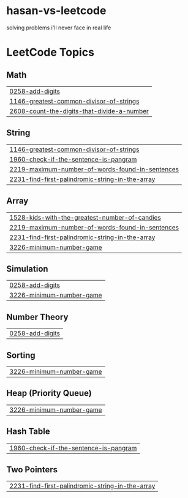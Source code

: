 # hasan-vs-leetcode
solving problems i'll never face in real life

<!---LeetCode Topics Start-->
# LeetCode Topics
## Math
|  |
| ------- |
| [0258-add-digits](https://github.com/HasanShoro/hasan-vs-leetcode/tree/master/0258-add-digits) |
| [1146-greatest-common-divisor-of-strings](https://github.com/HasanShoro/hasan-vs-leetcode/tree/master/1146-greatest-common-divisor-of-strings) |
| [2608-count-the-digits-that-divide-a-number](https://github.com/HasanShoro/hasan-vs-leetcode/tree/master/2608-count-the-digits-that-divide-a-number) |
## String
|  |
| ------- |
| [1146-greatest-common-divisor-of-strings](https://github.com/HasanShoro/hasan-vs-leetcode/tree/master/1146-greatest-common-divisor-of-strings) |
| [1960-check-if-the-sentence-is-pangram](https://github.com/HasanShoro/hasan-vs-leetcode/tree/master/1960-check-if-the-sentence-is-pangram) |
| [2219-maximum-number-of-words-found-in-sentences](https://github.com/HasanShoro/hasan-vs-leetcode/tree/master/2219-maximum-number-of-words-found-in-sentences) |
| [2231-find-first-palindromic-string-in-the-array](https://github.com/HasanShoro/hasan-vs-leetcode/tree/master/2231-find-first-palindromic-string-in-the-array) |
## Array
|  |
| ------- |
| [1528-kids-with-the-greatest-number-of-candies](https://github.com/HasanShoro/hasan-vs-leetcode/tree/master/1528-kids-with-the-greatest-number-of-candies) |
| [2219-maximum-number-of-words-found-in-sentences](https://github.com/HasanShoro/hasan-vs-leetcode/tree/master/2219-maximum-number-of-words-found-in-sentences) |
| [2231-find-first-palindromic-string-in-the-array](https://github.com/HasanShoro/hasan-vs-leetcode/tree/master/2231-find-first-palindromic-string-in-the-array) |
| [3226-minimum-number-game](https://github.com/HasanShoro/hasan-vs-leetcode/tree/master/3226-minimum-number-game) |
## Simulation
|  |
| ------- |
| [0258-add-digits](https://github.com/HasanShoro/hasan-vs-leetcode/tree/master/0258-add-digits) |
| [3226-minimum-number-game](https://github.com/HasanShoro/hasan-vs-leetcode/tree/master/3226-minimum-number-game) |
## Number Theory
|  |
| ------- |
| [0258-add-digits](https://github.com/HasanShoro/hasan-vs-leetcode/tree/master/0258-add-digits) |
## Sorting
|  |
| ------- |
| [3226-minimum-number-game](https://github.com/HasanShoro/hasan-vs-leetcode/tree/master/3226-minimum-number-game) |
## Heap (Priority Queue)
|  |
| ------- |
| [3226-minimum-number-game](https://github.com/HasanShoro/hasan-vs-leetcode/tree/master/3226-minimum-number-game) |
## Hash Table
|  |
| ------- |
| [1960-check-if-the-sentence-is-pangram](https://github.com/HasanShoro/hasan-vs-leetcode/tree/master/1960-check-if-the-sentence-is-pangram) |
## Two Pointers
|  |
| ------- |
| [2231-find-first-palindromic-string-in-the-array](https://github.com/HasanShoro/hasan-vs-leetcode/tree/master/2231-find-first-palindromic-string-in-the-array) |
<!---LeetCode Topics End-->